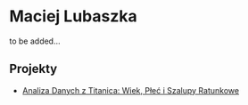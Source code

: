 
# Maciej Lubaszka

to be added...

## Projekty

- [Analiza Danych z Titanica: Wiek, Płeć i Szalupy Ratunkowe](/od-zera-do-ai-portfolio/projects/titanic/eda_different_approach/)
